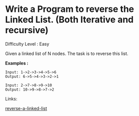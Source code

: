 # Write a Program to reverse the Linked List. (Both Iterative and recursive)	

Difficulty Level : Easy

Given a linked list of N nodes. The task is to reverse this list.

**Examples :**

```
Input: 1->2->3->4->5->6
Output: 6->5->4->3->2->1

Input: 2->7->8->9->10
Output: 10->9->8->7->2
```

Links:

[reverse-a-linked-list](https://www.geeksforgeeks.org/reverse-a-linked-list/)
